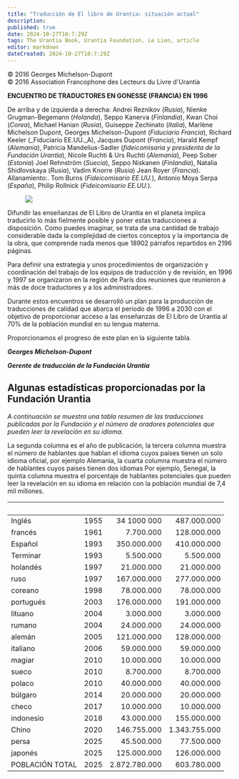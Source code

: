```yaml
---
title: "Traducción de El libro de Urantia: situación actual"
description: 
published: true
date: 2024-10-27T10:7:29Z
tags: The Urantia Book, Urantia Foundation, Le Lien, article
editor: markdown
dateCreated: 2024-10-27T10:7:29Z
---
```


<p class="v-card tema v-sheet--gris claro aclarar-3 px-2">© 2016 Georges Michelson-Dupont<br>© 2016 Association Francophone des Lecteurs du Livre d'Urantia</p>


**ENCUENTRO DE TRADUCTORES EN GONESSE (FRANCIA) EN 1996**

De arriba y de izquierda a derecha: Andrei Reznikov (_Rusia_), Nienke Grugman-Begemann (_Holanda_), Seppo Kanerva (_Finlandia_), Kwan Choi (_Corea_), Michael Hanian (_Rusia_), Guiseppe Zechinato (_Italia_), Marlène Michelson Dupont, Georges Michelson-Dupont (_Fiduciario Francia_), Richard Keeler (_Fiduciario EE.UU._A), Jacques Dupont (_Francia_), Harald Kempf (_Alemania_), Patricia Mandelius-Sadler (_fideicomisaria y presidenta de la Fundación Urantia_), Nicole Ruchti \& Urs Ruchti (_Alemania_), Peep Sober (_Estonia_) Joel Rehnström (_Suecia_), Seppo Niskanen (_Finlandia_), Natalia Shidlovskaya (_Rusia_), Vadim Knorre (_Rusia_) Jean Royer (_Francia_). Allanamiento:. Tom Burns (_Fideicomisario EE.UU._), Antonio Moya Serpa (_España_), Philip Rollnick (_Fideicomisario EE.UU._).

<figure id="Figure_7" class="image urantiapedia">
<img src="/image/article/Le_Lien/images_02/044.jpg">
</figure>

Difundir las enseñanzas de El Libro de Urantia en el planeta implica traducirlo lo más fielmente posible y poner estas traducciones a disposición. Como puedes imaginar, se trata de una cantidad de trabajo considerable dada la complejidad de ciertos conceptos y la importancia de la obra, que comprende nada menos que 18902 párrafos repartidos en 2196 páginas.

Para definir una estrategia y unos procedimientos de organización y coordinación del trabajo de los equipos de traducción y de revisión, en 1996 y 1997 se organizaron en la región de París dos reuniones que reunieron a más de doce traductores y a los administradores.

Durante estos encuentros se desarrolló un plan para la producción de traducciones de calidad que abarca el período de 1996 a 2030 con el objetivo de proporcionar acceso a las enseñanzas de El Libro de Urantia al 70% de la población mundial en su lengua materna.

Proporcionamos el progreso de este plan en la siguiente tabla.

***Georges Michelson-Dupont***

***Gerente de traducción de la Fundación Urantia***

## Algunas estadísticas proporcionadas por la Fundación Urantia

_A continuación se muestra una tabla resumen de las traducciones publicadas por la Fundación y el número de oradores potenciales que pueden leer la revelación en su idioma._

La segunda columna es el año de publicación, la tercera columna muestra el número de hablantes que hablan el idioma cuyos países tienen un solo idioma oficial, por ejemplo Alemania, la cuarta columna muestra el número de hablantes cuyos países tienen dos idiomas Por ejemplo, Senegal, la quinta columna muestra el porcentaje de hablantes potenciales que pueden leer la revelación en su idioma en relación con la población mundial de 7,4 mil millones.

| &nbsp; | &nbsp; | &nbsp; | &nbsp; |
| :--- | ---: | ---: | ---: |
| Inglés | 1955 | 34 1000 000 | 487.000.000 | 6,58% |
| francés | 1961 | 7.700.000 | 128.000.000 | 1,73% |
| Español | 1993 | 350.000.000 | 410.000.000 | 5,54% |
| Terminar | 1993 | 5.500.000 | 5.500.000 | 0,07% |
| holandés | 1997 | 21.000.000 | 21.000.000 | 0,28% |
| ruso | 1997 | 167.000.000 | 277.000.000 | 3,74% |
| coreano | 1998 | 78.000.000 | 78.000.000 | 1,05% |
| portugués | 2003 | 176.000.000 | 191.000.000 | 2,58% |
| lituano | 2004 | 3.000.000 | 3.000.000 | 0,04% |
| rumano | 2004 | 24.000.000 | 24.000.000 | 0,32% |
| alemán | 2005 | 121.000.000 | 128.000.000 | 1,73% |
| italiano | 2006 | 59.000.000 | 59.000.000 | 0,80% |
| magiar | 2010 | 10.000.000 | 10.000.000 | 0,14% |
| sueco | 2010 | 8.700.000 | 8.700.000 | 0,12% |
| polaco | 2010 | 40.000.000 | 40.000.000 | 0,54% |
| búlgaro | 2014 | 20.000.000 | 20.000.000 | 0,27% |
| checo | 2017 | 10.000.000 | 10.000.000 | 0,14% |
| indonesio | 2018 | 43.000.000 | 155.000.000 | 2,09% |
| Chino | 2020 | 146.755.000 | 1.343.755.000 | 18,16% |
| persa | 2025 | 45.500.000 | 77.500.000 | 1,05% |
| japonés | 2025 | 125.000.000 | 126.000.000 | 1,70% |
| POBLACIÓN TOTAL | 2025 | 2.872.780.000 | 603.780.000 | 48,68% |

